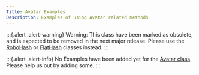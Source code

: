 ```yaml
---
Title: Avatar Examples
Description: Examples of using Avatar related methods
---
```


:::{.alert .alert-warning}
<i class="fa fa-warning" aria-hidden="true"></i>
<span class="sr-only">Warning:</span>
This class have been marked as obsolete, and is expected to be removed in the next major release.
Please use the [RoboHash](robohash) or [FlatHash](flathash) classes instead.
:::

:::{.alert .alert-info}
No Examples have been added yet for the [Avatar class](../../api/Faker/Avatar).
Please help us out by adding some.
:::
